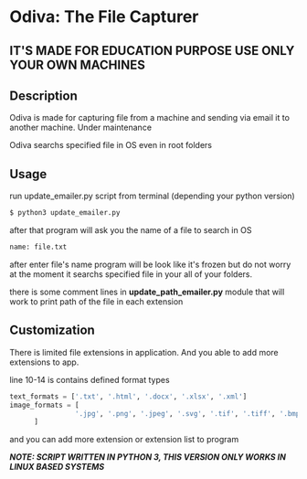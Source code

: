 # Odiva: The File Capturer


## IT'S MADE FOR EDUCATION PURPOSE USE ONLY YOUR OWN MACHINES

## Description

Odiva is made for capturing file from a machine and sending via email it to another machine.
Under maintenance


Odiva searchs specified file in OS even in root folders

## Usage

run update_emailer.py script from terminal (depending your python version)

```sh
$ python3 update_emailer.py
```

after that program will ask you the name of a file to search in OS

```sh
name: file.txt
```

after enter file's name program will be look like it's frozen but do not worry at the moment it searchs specified file in your all of your folders.

there is some comment lines in **update_path_emailer.py** module that will work to print path of the file in each extension


## Customization

There is limited file extensions in application. And you able to add more extensions to app.

line 10-14 is contains defined format types

```py
text_formats = ['.txt', '.html', '.docx', '.xlsx', '.xml']
image_formats = [
                '.jpg', '.png', '.jpeg', '.svg', '.tif', '.tiff', '.bmp', '.gif', '.eps', '.raw', '.cr2', '.net', '.orf', '.sr2', '.PSD', '.XCF', '.AI', '.CDR'
      ]
```

and you can add more extension or extension list to program

***NOTE: SCRIPT WRITTEN IN PYTHON 3, THIS VERSION ONLY WORKS IN LINUX BASED SYSTEMS***
